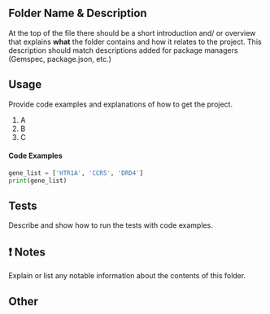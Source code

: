 
Folder Name & Description
-------------------------

At the top of the file there should be a short introduction and/ or overview that explains **what** the folder contains and how it relates to the project. This description should match descriptions added for package managers (Gemspec, package.json, etc.)

Usage
-----

Provide code examples and explanations of how to get the project.

1.  A
2.  B
3.  C

#### Code Examples

``` python
gene_list = ['HTR1A', 'CCR5', 'DRD4']
print(gene_list)
```

Tests
-----

Describe and show how to run the tests with code examples.

:exclamation: Notes
-------------------

Explain or list any notable information about the contents of this folder.

Other
-----
